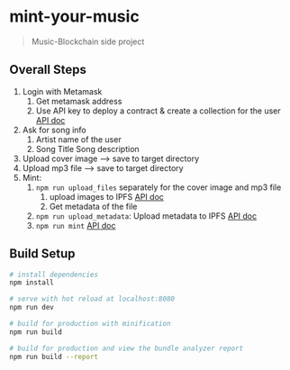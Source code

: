 # mint-your-music

> Music-Blockchain side project

## Overall Steps
1. Login with Metamask
   1. Get metamask address
   2. Use API key to deploy a contract & create a collection for the user [API doc](https://docs.nftport.xyz/docs/nftport/b3A6MjEyNTYxMzE)
3. Ask for song info
   1. Artist name of the user
   2. Song Title Song description
7. Upload cover image --> save to target directory
8. Upload mp3 file --> save to target directory
9. Mint:
   1. `npm run upload_files` separately for the cover image and mp3 file
      1. upload images to IPFS [API doc](https://docs.nftport.xyz/docs/nftport/b3A6MjE0MDYzNzY-upload-a-file-to-ipfs)
      2. Get metadata of the file
   2. `npm run upload_metadata`: Upload metadata to IPFS [API doc](https://docs.nftport.xyz/docs/nftport/b3A6MjE0MDYzNzc-upload-metadata-to-ipfs)
   3. `npm run mint` [API doc](https://docs.nftport.xyz/docs/nftport/b3A6MjE2NjM5MDI-customizable-minting)

## Build Setup

``` bash
# install dependencies
npm install

# serve with hot reload at localhost:8080
npm run dev

# build for production with minification
npm run build

# build for production and view the bundle analyzer report
npm run build --report
```
